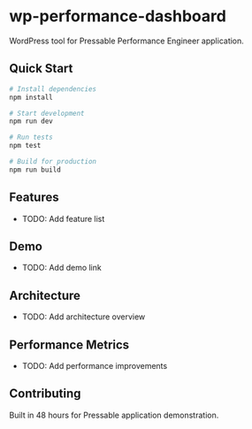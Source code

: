 # wp-performance-dashboard

WordPress tool for Pressable Performance Engineer application.

## Quick Start

```bash
# Install dependencies
npm install

# Start development
npm run dev

# Run tests
npm test

# Build for production
npm run build
```

## Features

- TODO: Add feature list

## Demo

- TODO: Add demo link

## Architecture

- TODO: Add architecture overview

## Performance Metrics

- TODO: Add performance improvements

## Contributing

Built in 48 hours for Pressable application demonstration.
